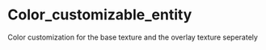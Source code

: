 # Color_customizable_entity
 Color customization for the base texture and the overlay texture seperately
